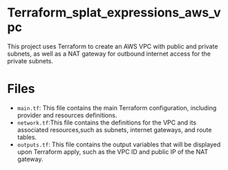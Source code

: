 # Terraform_splat_expressions_aws_vpc

This project uses Terraform to create an AWS VPC with public and private subnets, as well as a NAT gateway for outbound internet access for the private subnets.

# Files

- `main.tf`: This file contains the main Terraform configuration, including provider and resources definitions.
- `network.tf`:This file contains the definitions for the VPC and its associated resources,such as subnets, internet gateways, and route tables.
- `outputs.tf`: This file contains the output variables that will be displayed upon Terraform apply, such as the VPC ID and public IP of the NAT gateway.
